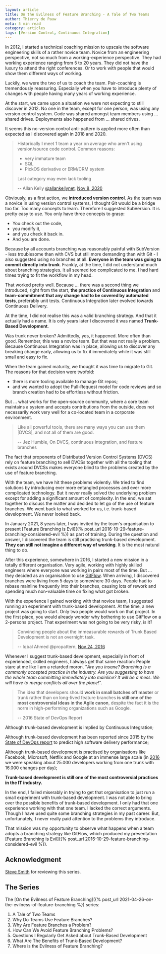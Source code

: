 ```yaml
---
layout: article
title: On the Evilness of Feature Branching - A Tale of Two Teams
author: Thierry de Pauw
meta: 5 min read
category: articles
tags: [Version Control, Continuous Integration]
---
```


In 2012, I started a technical coaching mission to upscale the software
engineering skills of a rather novice team. Novice from an engineering
perspective, not so much from a working-experience perspective. They had
working experience ranging from 5 to 20 years. They did not have the luxury
to attend the right conferences. Or to work with people that would show them
different ways of working.

Luckily, we were the two of us to coach the team. Pair-coaching is tremendously
reassuring. Especially when you have to introduce plenty of changes with people
having many years of working experience.

At the start, we came upon a situation we were not expecting to still discover
in 2012. No one in the team, except for one person, was using any version
control system. Code was shared amongst team members using ... shared
drives. Deployments also happened from ... shared drives.

It seems this no-version control anti-pattern is applied more often than
expected as I discovered again in 2018 and 2020.

> Historically I meet 1 team a year on average who aren't using version/source
> code control. Common reasons:
>
> - very immature team
> - SQL
> - PickOS derivative or ERM/CRM system
>
> Last category may even lack tooling
>
> -- Allan Kelly [@allankellynet](https://twitter.com/allankellynet), [Nov 8, 2020](https://twitter.com/allankellynet/status/1325491840146149377)

Obviously, as a first action, we **introduced version control**. As the
team was a novice in using version control systems, I thought Git would be a
bridge too far. Too many concepts to learn. Therefore I suggested SubVersion. It
is pretty easy to use. You only have three concepts to grasp:

- You check out the code,
- you modify it,
- and you check it back in.
- And you are done.

Because by all accounts branching was reasonably painful with SubVersion - less
troublesome than with CVS but still more demanding than with Git - I also
suggested using no branches at all. **Everyone in the team was going to commit
directly into trunk**. Frankly, at the time, I did not understand much
about branching strategies. It all seemed too complicated to me. I had hard
times trying to fit the workflow in my head.

That worked pretty well. Because ... there was a second thing we introduced,
right from the start, **the practice of Continuous Integration** and
**team-commitment that any change had to be covered by automated tests**,
preferably unit tests.
Continuous Integration later evolved towards Continuous Delivery.

At the time, I did not realise this was a valid branching strategy. And
that it actually had a name. It is only years later I discovered it was named
**Trunk-Based Development**.

Was trunk never broken? Admittedly, yes, it happened. More often than good.
Remember, this was a novice team. But that was not really a problem. Because
Continuous Integration was in place, allowing us to discover any breaking change
early, allowing us to fix it immediately while it was still small and easy to
fix.

When the team gained maturity, we thought it was time to migrate to Git. The
reasons for that decision were twofold:

- there is more tooling available to manage Git repos;
- and we wanted to adopt the Pull-Request model for code reviews and so branch
  creation had to be effortless without friction.

But ... what works for the open-source community, where a core team maintains
a system and accepts contributions from the outside, does not necessarily work
very well for a co-located team in a corporate environment.

> Like all powerful tools, there are many ways you can use them [DVCS], and not
> all of them are good.
>
> -- Jez Humble, On DVCS, continuous integration, and feature branches

The fact that proponents of Distributed Version Control Systems (DVCS) rely on
feature branching to sell DVCSs together with all the tooling that exists around
DVCSs makes everyone blind to the problems created by the use of feature
branching.

With the team, we have hit these problems violently. We tried to find
solutions by introducing ever more entangled processes and ever more complicated
technology. But it never really solved the underlying problem except for adding
a significant amount of complexity. In the end, we sat together to discuss the
matter and decided to let go of the use of feature branches. We went back to
what worked for us, i.e. trunk-based development. We never looked back.

In January 2021, 8 years later, I was invited by the team's organisation to
present [Feature Branching is Evil]({% post_url 2016-10-29-feature-branching-considered-evil %})
as part of training. During the question and answer, I discovered the team is
still practising trunk-based development. **They can still not imagine a
different way of working**. It is the most natural thing to do.

After this experience, somewhere in 2016, I started a new mission in a totally
different organisation. Very agile, working with highly skilled engineers where
everyone was working in pairs most of the time. But ... they decided as an
organisation to use [GitFlow](https://nvie.com/posts/a-successful-git-branching-model/).
When arriving, I discovered branches were living from 5 days to somewhere 30
days. People had to rebase mainline frequently into their branches, causing lots
of rework and spending much non-valuable time on fixing what got broken.

With the experience I gained working with that novice team, I suggested
running an experiment with trunk-based development. At the time, a new project
was going to start. Only two people would work on that project. In the first
place, you would already wonder why bothering to use GitFlow on a 2-persons
project. That experiment was not going to be very risky, is it?

> Convincing people about the immeasurable rewards of Trunk Based Development is
> not an overnight task.
>
> -- Iqbal Ahmed @propattern, [Nov 24, 2016](https://twitter.com/propattern/status/801803007461650433)

Whenever I suggest trunk-based development, especially in front of experienced,
skilled engineers, I always get that same reaction: People stare at me like I
am a retarded moron. "*Are you insane? Branching is a commonly accepted
practice in the industry. Are you suggesting to have the whole team committing
immediately into mainline? It will be a mess. We will have to merge conflicts
all over the place!*".

> The idea that developers should **work in small batches off master** or trunk
> rather than on long-lived feature branches **is still one of the most
> controversial ideas in the Agile canon**, despite the fact it is the norm in
> high-performing organizations such as Google.
>
> -- 2016 State of DevOps Report

Although trunk-based development is implied by Continuous Integration;

Although trunk-based development has been reported since 2015 by the [State of DevOps
report](https://services.google.com/fh/files/misc/state-of-devops-2015.pdf)
to predict high software delivery performance;

Although trunk-based development is practised by organisations like Facebook,
Microsoft, Netflix and Google at an immense large scale (in [2016](https://dl.acm.org/doi/pdf/10.1145/2854146)
we were speaking about 25.000 developers working from one trunk with 16.000
changes per day);

**Trunk-based development is still one of the most controversial practices in the
IT industry.**

In the end, I failed miserably in trying to get that organisation to just run a
small experiment with trunk-based development. I was not able to bring over the
possible benefits of trunk-based development. I only had that one experience
working with that one team. I lacked the correct arguments. Though I have used
quite some branching strategies in my past career. But, unfortunately, I never
really paid attention to the problems they introduce.

That mission was my opportunity to observe what happens when a team adopts a
branching strategy like GitFlow, which produced my presentation
[Feature Branching is Evil]({% post_url 2016-10-29-feature-branching-considered-evil %}).

## Acknowledgment

[Steve Smith](https://twitter.com/SteveSmith_Tech) for reviewing this series.

## The Series

The [On the Evilness of Feature Branching]({% post_url 2021-04-26-on-the-evilness-of-feature-branching %}) series:

1. A Tale of Two Teams
2. Why Do Teams Use Feature Branches?
3. Why Are Feature Branches a Problem?
4. How Can We Avoid Feature Branching Problems?
5. Questions I Regularly Get Asked about Trunk-Based Development
6. What Are The Benefits of Trunk-Based Development?
7. Where is the Evilness of Feature Branching?

